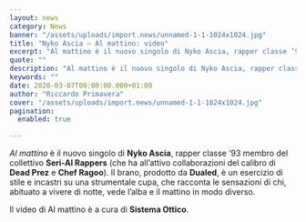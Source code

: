 ```yaml
---
layout: news
category: News
banner: "/assets/uploads/import.news/unnamed-1-1-1024x1024.jpg"
title: "Nyko Ascia – Al mattino: video"
excerpt: "Al mattino è il nuovo singolo di Nyko Ascia, rapper classe ’93 membro del collettivo Seri-Al Rappers (che ha all’attivo collaborazioni del calibro di Dead Prez e Chef Ragoo). Il brano, prodotto da Dualed, è un esercizio di stile e incastri su una strumentale cupa, che racconta le sensazioni di chi, abituato a vivere di [&hellip"
quote: ""
description: "Al mattino è il nuovo singolo di Nyko Ascia, rapper classe ’93 membro del collettivo Seri-Al Rappers (che ha all’attivo collaborazioni del calibro di Dead Prez e Chef Ragoo). Il brano, prodotto da Dualed, è un esercizio di stile e incastri su una strumentale cupa, che racconta le sensazioni di chi, abituato a vivere di [&hellip"
keywords: ""
date: 2020-03-07T00:00:00.000+01:00
author: "Riccardo Primavera"
cover: "/assets/uploads/import.news/unnamed-1-1-1024x1024.jpg"
pagination:
  enabled: true

---
```


_Al mattino_ è il nuovo singolo di **Nyko Ascia**, rapper classe ’93 membro del collettivo **Seri-Al Rappers** (che ha all’attivo collaborazioni del calibro di **Dead Prez** e **Chef Ragoo**). Il brano, prodotto da **Dualed**, è un esercizio di stile e incastri su una strumentale cupa, che racconta le sensazioni di chi, abituato a vivere di notte, vede l’alba e il mattino in modo diverso.

Il video di Al mattino è a cura di **Sistema Ottico**.